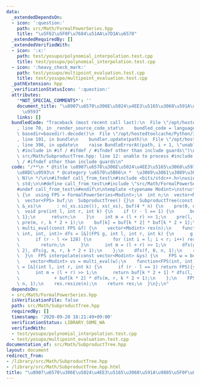 ```yaml
---
data:
  _extendedDependsOn:
  - icon: ':question:'
    path: src/Math/FormalPowerSeries.hpp
    title: "\u5F62\u5F0F\u7684\u51AA\u7D1A\u6570"
  _extendedRequiredBy: []
  _extendedVerifiedWith:
  - icon: ':x:'
    path: test/yosupo/polynomial_interpolation.test.cpp
    title: test/yosupo/polynomial_interpolation.test.cpp
  - icon: ':heavy_check_mark:'
    path: test/yosupo/multipoint_evaluation.test.cpp
    title: test/yosupo/multipoint_evaluation.test.cpp
  _pathExtension: hpp
  _verificationStatusIcon: ':question:'
  attributes:
    '*NOT_SPECIAL_COMMENTS*': ''
    document_title: "\u8907\u6570\u306E\u5024\u4EE3\u5165\u3068\u591A\u9805\u5F0F\u88DC\
      \u9593"
    links: []
  bundledCode: "Traceback (most recent call last):\n  File \"/opt/hostedtoolcache/Python/3.8.5/x64/lib/python3.8/site-packages/onlinejudge_verify/documentation/build.py\"\
    , line 70, in _render_source_code_stat\n    bundled_code = language.bundle(stat.path,\
    \ basedir=basedir).decode()\n  File \"/opt/hostedtoolcache/Python/3.8.5/x64/lib/python3.8/site-packages/onlinejudge_verify/languages/cplusplus.py\"\
    , line 191, in bundle\n    bundler.update(path)\n  File \"/opt/hostedtoolcache/Python/3.8.5/x64/lib/python3.8/site-packages/onlinejudge_verify/languages/cplusplus_bundle.py\"\
    , line 398, in update\n    raise BundleErrorAt(path, i + 1, \"unable to process\
    \ #include in #if / #ifdef / #ifndef other than include guards\")\nonlinejudge_verify.languages.cplusplus_bundle.BundleErrorAt:\
    \ src/Math/SubproductTree.hpp: line 12: unable to process #include in #if / #ifdef\
    \ / #ifndef other than include guards\n"
  code: "/**\n * @title \u8907\u6570\u306E\u5024\u4EE3\u5165\u3068\u591A\u9805\u5F0F\
    \u88DC\u9593\n * @category \u6570\u5B66\n *  \u3069\u3061\u3089\u3082O(N log^2\
    \ N)\n */\n\n#ifndef call_from_test\n#include <bits/stdc++.h>\nusing namespace\
    \ std;\n\n#define call_from_test\n#include \"src/Math/FormalPowerSeries.hpp\"\n\
    #undef call_from_test\n#endif\n\ntemplate <typename Modint>\nstruct SubproductTree\
    \ {\n  using FPS = FormalPowerSeries<Modint>;\n  int n;\n  vector<Modint> xs;\n\
    \  vector<FPS> buf;\n  SubproductTree() {}\n  SubproductTree(const vector<Modint>\
    \ &_xs)\n      : n(_xs.size()), xs(_xs), buf(4 * n) {\n    pre(0, n, 1);\n  }\n\
    \  void pre(int l, int r, int k) {\n    if (r - l == 1) {\n      buf[k] = {-xs[l],\
    \ 1};\n      return;\n    }\n    int m = (l + r) >> 1;\n    pre(l, m, k * 2),\
    \ pre(m, r, k * 2 + 1);\n    buf[k] = buf[k * 2] * buf[k * 2 + 1];\n  }\n  vector<Modint>\
    \ multi_eval(const FPS &f) {\n    vector<Modint> res(n);\n    function<void(FPS,\
    \ int, int, int)> dfs = [&](FPS g, int l, int r, int k) {\n      g %= buf[k];\n\
    \      if (r - l <= 128) {\n        for (int i = l; i < r; i++) res[i] = g.eval(xs[i]);\n\
    \        return;\n      }\n      int m = (l + r) >> 1;\n      dfs(g, l, m, k *\
    \ 2), dfs(g, m, r, k * 2 + 1);\n    };\n    dfs(f, 0, n, 1);\n    return res;\n\
    \  }\n  FPS interpolate(const vector<Modint> &ys) {\n    FPS w = buf[1].diff();\n\
    \    vector<Modint> vs = multi_eval(w);\n    function<FPS(int, int, int)> dfs\
    \ = [&](int l, int r, int k) {\n      if (r - l == 1) return FPS({ys[l] / vs[l]});\n\
    \      int m = (l + r) >> 1;\n      return buf[k * 2 + 1] * dfs(l, m, k * 2)\n\
    \             + buf[k * 2] * dfs(m, r, k * 2 + 1);\n    };\n    FPS res = dfs(0,\
    \ n, 1);\n    res.resize(n);\n    return res;\n  }\n};\n"
  dependsOn:
  - src/Math/FormalPowerSeries.hpp
  isVerificationFile: false
  path: src/Math/SubproductTree.hpp
  requiredBy: []
  timestamp: '2020-09-20 18:21:49+09:00'
  verificationStatus: LIBRARY_SOME_WA
  verifiedWith:
  - test/yosupo/polynomial_interpolation.test.cpp
  - test/yosupo/multipoint_evaluation.test.cpp
documentation_of: src/Math/SubproductTree.hpp
layout: document
redirect_from:
- /library/src/Math/SubproductTree.hpp
- /library/src/Math/SubproductTree.hpp.html
title: "\u8907\u6570\u306E\u5024\u4EE3\u5165\u3068\u591A\u9805\u5F0F\u88DC\u9593"
---
```

